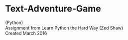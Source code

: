 # Text-Adventure-Game
(Python)<br>
Assignment from Learn Python the Hard Way (Zed Shaw)<br>
Created March 2016
